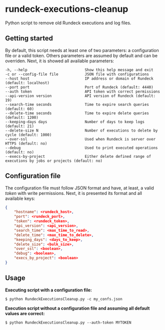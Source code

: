 # rundeck-executions-cleanup
Python script to remove old Rundeck executions and log files.

## Getting started
By default, this script needs at least one of two parameters: a configuration file or a valid token. Others parameters are assumed by default and can be overriden. Next, it is showed all available parameters:

```
-h, --help                          Show this help message and exit
-c or --config-file file            JSON file with configurations
--host host                         IP address or domain of Rundeck (default: localhost)
--port port                         Port of Rundeck (default: 4440)
--auth token                        API token with correct permissions
--api-version version               API version of Rundeck (default: 19)
--search-time seconds               Time to expire search queries (default: 60)
--delete-time seconds               Time to expire delete queries (default: 1200)
--keeping-days days                 Number of days to keep logs (default: 21)
--delete-size N                     Number of executions to delete by cycle (default: 1000)
--over-ssl                          Used when Rundeck is server over HTTPS (default: no)
--debug                             Used to print executed operations (default: no)
--execs-by-project                  Either delete defined range of executions by jobs or projects (default: no)
```

## Configuration file
The configuration file must follow JSON format and have, at least, a valid _token_ with write permissions. Next, it is presented its format and all available keys:

```json
{
    "hostname": <rundeck_host>,
    "port": <rundeck_port>,
    "token": <rundeck_token>,
    "api_version": <api_version>,
    "search_time": <max_time_to_read>,
    "delete_time": <max_time_to_delete>,
    "keeping_days": <days_to_keep>,
    "delete_size": <bulk_size>,
    "over_ssl": <boolean>,
    "debug": <boolean>,
    "execs_by_project": <boolean>
}
```

## Usage
**Executing script with a configuration file:**
```
$ python RundeckExecutionsCleanup.py -c my_confs.json
```

**Execution script without a configuration file and assuming all default values are correct:**
```
$ python RundeckExecutionsCleanup.py --auth-token MYTOKEN
```